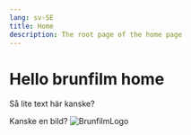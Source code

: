 ```yaml
---
lang: sv-SE
title: Home
description: The root page of the home page
---
```


# Hello brunfilm home

Så lite text här kanske?

Kanske en bild?
![BrunfilmLogo](/images/BrunfilmLogo.jpg)
